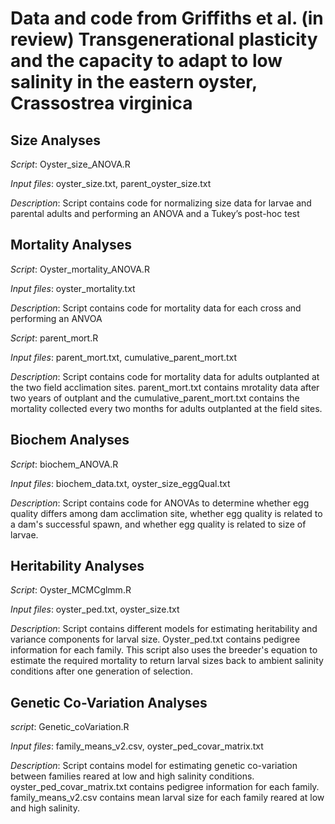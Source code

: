 # Data and code from Griffiths et al. (in review) Transgenerational plasticity and the capacity to adapt to low salinity in the eastern oyster, Crassostrea virginica

## Size Analyses
*Script*: Oyster_size_ANOVA.R

*Input files*: oyster_size.txt, parent_oyster_size.txt

*Description*: Script contains code for normalizing size data for larvae and parental adults and performing an ANOVA and a Tukey’s post-hoc test


## Mortality Analyses
*Script*: Oyster_mortality_ANOVA.R

*Input files*: oyster_mortality.txt

*Description*: Script contains code for mortality data for each cross and performing an ANVOA

*Script*: parent_mort.R

*Input files*: parent_mort.txt, cumulative_parent_mort.txt

*Description*: Script contains code for mortality data for adults outplanted at the two field acclimation sites. parent_mort.txt contains mrotality data after two years of outplant and the cumulative_parent_mort.txt contains the mortality collected every two months for adults outplanted at the field sites.

## Biochem Analyses
*Script*: biochem_ANOVA.R

*Input files*: biochem_data.txt, oyster_size_eggQual.txt

*Description*: Script contains code for ANOVAs to determine whether egg quality differs among dam acclimation site, whether egg quality is related to a dam's successful spawn, and whether egg quality is related to size of larvae.

## Heritability Analyses
*Script*: Oyster_MCMCglmm.R

*Input files*: oyster_ped.txt, oyster_size.txt

*Description*: Script contains different models for estimating heritability and variance components for larval size. Oyster_ped.txt contains pedigree information for each family. This script also uses the breeder's equation to estimate the required mortality to return larval sizes back to ambient salinity conditions after one generation of selection.

## Genetic Co-Variation Analyses
*script*: Genetic_coVariation.R

*Input files*: family_means_v2.csv, oyster_ped_covar_matrix.txt

*Description*: Script contains model for estimating genetic co-variation between families reared at low and high salinity conditions. oyster_ped_covar_matrix.txt contains pedigree information for each family. family_means_v2.csv contains mean larval size for each family reared at low and high salinity. 
